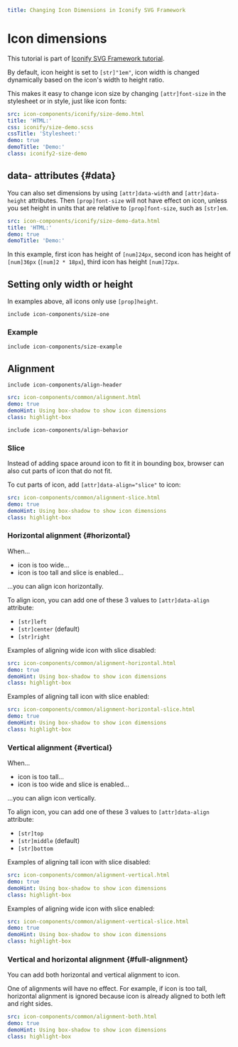 ```yaml
title: Changing Icon Dimensions in Iconify SVG Framework
```

# Icon dimensions

This tutorial is part of [Iconify SVG Framework tutorial](./index.md).

By default, icon height is set to `[str]"1em"`, icon width is changed dynamically based on the icon's width to height ratio.

This makes it easy to change icon size by changing `[attr]font-size` in the stylesheet or in style, just like icon fonts:

```yaml
src: icon-components/iconify/size-demo.html
title: 'HTML:'
css: iconify/size-demo.scss
cssTitle: 'Stylesheet:'
demo: true
demoTitle: 'Demo:'
class: iconify2-size-demo
```

## data- attributes {#data}

You can also set dimensions by using `[attr]data-width` and `[attr]data-height` attributes. Then `[prop]font-size` will not have effect on icon, unless you set height in units that are relative to `[prop]font-size`, such as `[str]em`.

```yaml
src: icon-components/iconify/size-demo-data.html
title: 'HTML:'
demo: true
demoTitle: 'Demo:'
```

In this example, first icon has height of `[num]24px`, second icon has height of `[num]36px` (`[num]2 * 18px`), third icon has height `[num]72px`.

## Setting only width or height

In examples above, all icons only use `[prop]height`.

`include icon-components/size-one`

### Example

`include icon-components/size-example`

## Alignment

`include icon-components/align-header`

```yaml
src: icon-components/common/alignment.html
demo: true
demoHint: Using box-shadow to show icon dimensions
class: highlight-box
```

`include icon-components/align-behavior`

### Slice

Instead of adding space around icon to fit it in bounding box, browser can also cut parts of icon that do not fit.

To cut parts of icon, add `[attr]data-align="slice"` to icon:

```yaml
src: icon-components/common/alignment-slice.html
demo: true
demoHint: Using box-shadow to show icon dimensions
class: highlight-box
```

### Horizontal alignment {#horizontal}

When...

- icon is too wide...
- icon is too tall and slice is enabled...

...you can align icon horizontally.

To align icon, you can add one of these 3 values to `[attr]data-align` attribute:

- `[str]left`
- `[str]center` (default)
- `[str]right`

Examples of aligning wide icon with slice disabled:

```yaml
src: icon-components/common/alignment-horizontal.html
demo: true
demoHint: Using box-shadow to show icon dimensions
class: highlight-box
```

Examples of aligning tall icon with slice enabled:

```yaml
src: icon-components/common/alignment-horizontal-slice.html
demo: true
demoHint: Using box-shadow to show icon dimensions
class: highlight-box
```

### Vertical alignment {#vertical}

When...

- icon is too tall...
- icon is too wide and slice is enabled...

...you can align icon vertically.

To align icon, you can add one of these 3 values to `[attr]data-align` attribute:

- `[str]top`
- `[str]middle` (default)
- `[str]bottom`

Examples of aligning tall icon with slice disabled:

```yaml
src: icon-components/common/alignment-vertical.html
demo: true
demoHint: Using box-shadow to show icon dimensions
class: highlight-box
```

Examples of aligning wide icon with slice enabled:

```yaml
src: icon-components/common/alignment-vertical-slice.html
demo: true
demoHint: Using box-shadow to show icon dimensions
class: highlight-box
```

### Vertical and horizontal alignment {#full-alignment}

You can add both horizontal and vertical alignment to icon.

One of alignments will have no effect. For example, if icon is too tall, horizontal alignment is ignored because icon is already aligned to both left and right sides.

```yaml
src: icon-components/common/alignment-both.html
demo: true
demoHint: Using box-shadow to show icon dimensions
class: highlight-box
```
